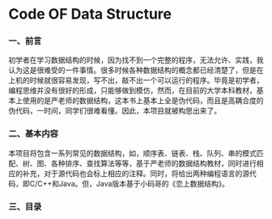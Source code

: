 # Code OF Data Structure

### 一、前言

​	初学者在学习数据结构的时候，因为找不到一个完整的程序，无法允许、实践，我认为这是很难受的一件事情。很多时候各种数据结构的概念都已经清楚了，但是在上机的时候就很容易发现，写不出，敲不出一个可以运行的程序。毕竟是初学者，编程思维并没有很好的形成，只能够做到模仿，然而，在目前的大学本科教材，基本上使用的是严老师的数据结构，这本书上基本上全是伪代码，而且是高耦合度的伪代码，一时间，同学们很难看懂。因此，本项目就被构思出来了。



### 二、基本内容

​	本项目将包含一系列常见的数据结构，如，顺序表、链表、栈、队列、串的模式匹配、树、图、各种排序、查找算法等等，基于严老师的数据结构教材，同时进行相应的补充，对于源代码也会标上相应的注释。同时，将给出两种编程语言的源代码，即C/C++和Java。但，Java版本基于小码哥的《恋上数据结构》。



### 三、目录

[栈]: https://github.com/CN-xiaoxiao/CodesOFDataStructure/tree/main/C%20and%20C%2B%2B/%E6%A0%88	"栈，包括顺序栈和链栈"


